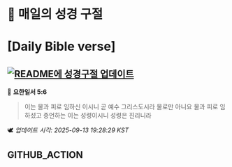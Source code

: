 # 🙏 매일의 성경 구절
# [Daily Bible verse]
## [![README에 성경구절 업데이트](https://github.com/DONGSUKA/first_test/actions/workflows/update-readme-bible.yml/badge.svg)](https://github.com/DONGSUKA/first_test/actions/workflows/update-readme-bible.yml)
<!-- START_BIBLE_VERSE -->
📖 **요한일서 5:6**
> 이는 물과 피로 임하신 이시니 곧 예수 그리스도시라 물로만 아니요 물과 피로 임하셨고 증언하는 이는 성령이시니 성령은 진리니라

🕊️ _업데이트 시각: 2025-09-13 19:28:29 KST_
  <!-- END_BIBLE_VERSE -->
## GITHUB_ACTION
